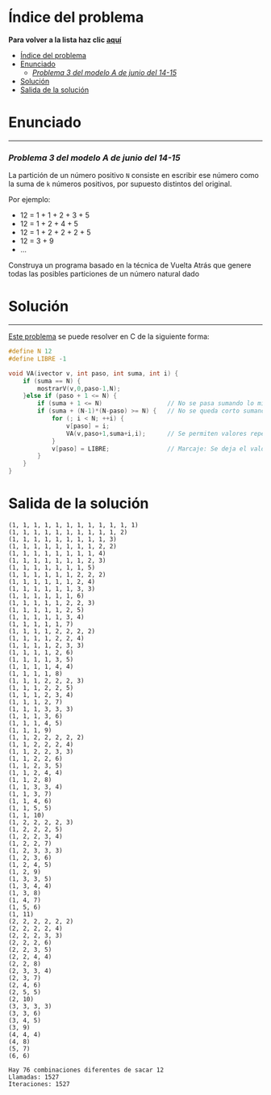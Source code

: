 # Índice del problema

**Para volver a la lista haz clic [aquí](./Index.md)**

<!-- TOC -->
* [Índice del problema](#índice-del-problema)
* [Enunciado](#enunciado-)
    * [_Problema 3 del modelo A de junio del 14-15_](#problema-3-del-modelo-a-de-junio-del-14-15)
* [Solución](#solución)
* [Salida de la solución](#salida-de-la-solución)
<!-- TOC -->


# Enunciado 

***

### _Problema 3 del modelo A de junio del 14-15_

La partición de un número positivo ``N`` consiste en escribir ese número
como la suma de ``k`` números positivos, por supuesto distintos del original. 

Por ejemplo:

* 12 = 1 + 1 + 2 + 3 + 5 
* 12 = 1 + 2 + 4 + 5 
* 12 = 1 + 2 + 2 + 2 + 5 
* 12 = 3 + 9
* ...

Construya un programa basado en la técnica de Vuelta Atrás que genere todas las
posibles particiones de un número natural dado

# Solución

***

[Este problema](#enunciado-) se puede resolver en C de la siguiente forma:

```c
#define N 12
#define LIBRE -1

void VA(ivector v, int paso, int suma, int i) {
    if (suma == N) {
        mostrarV(v,0,paso-1,N);
    }else if (paso + 1 <= N) {
        if (suma + 1 <= N)                  // No se pasa sumando lo mínimo
        if (suma + (N-1)*(N-paso) >= N) {   // No se queda corto sumando lo máximo
            for (; i < N; ++i) {
                v[paso] = i;
                VA(v,paso+1,suma+i,i);      // Se permiten valores repetidos: i+0
            }
            v[paso] = LIBRE;                // Marcaje: Se deja el valor tal y como estaba
        }
    }
}

```

# Salida de la solución

```
(1, 1, 1, 1, 1, 1, 1, 1, 1, 1, 1, 1)
(1, 1, 1, 1, 1, 1, 1, 1, 1, 1, 2)
(1, 1, 1, 1, 1, 1, 1, 1, 1, 3)
(1, 1, 1, 1, 1, 1, 1, 1, 2, 2)
(1, 1, 1, 1, 1, 1, 1, 1, 4)
(1, 1, 1, 1, 1, 1, 1, 2, 3)
(1, 1, 1, 1, 1, 1, 1, 5)
(1, 1, 1, 1, 1, 1, 2, 2, 2)
(1, 1, 1, 1, 1, 1, 2, 4)
(1, 1, 1, 1, 1, 1, 3, 3)
(1, 1, 1, 1, 1, 1, 6)
(1, 1, 1, 1, 1, 2, 2, 3)
(1, 1, 1, 1, 1, 2, 5)
(1, 1, 1, 1, 1, 3, 4)
(1, 1, 1, 1, 1, 7)
(1, 1, 1, 1, 2, 2, 2, 2)
(1, 1, 1, 1, 2, 2, 4)
(1, 1, 1, 1, 2, 3, 3)
(1, 1, 1, 1, 2, 6)
(1, 1, 1, 1, 3, 5)
(1, 1, 1, 1, 4, 4)
(1, 1, 1, 1, 8)
(1, 1, 1, 2, 2, 2, 3)
(1, 1, 1, 2, 2, 5)
(1, 1, 1, 2, 3, 4)
(1, 1, 1, 2, 7)
(1, 1, 1, 3, 3, 3)
(1, 1, 1, 3, 6)
(1, 1, 1, 4, 5)
(1, 1, 1, 9)
(1, 1, 2, 2, 2, 2, 2)
(1, 1, 2, 2, 2, 4)
(1, 1, 2, 2, 3, 3)
(1, 1, 2, 2, 6)
(1, 1, 2, 3, 5)
(1, 1, 2, 4, 4)
(1, 1, 2, 8)
(1, 1, 3, 3, 4)
(1, 1, 3, 7)
(1, 1, 4, 6)
(1, 1, 5, 5)
(1, 1, 10)
(1, 2, 2, 2, 2, 3)
(1, 2, 2, 2, 5)
(1, 2, 2, 3, 4)
(1, 2, 2, 7)
(1, 2, 3, 3, 3)
(1, 2, 3, 6)
(1, 2, 4, 5)
(1, 2, 9)
(1, 3, 3, 5)
(1, 3, 4, 4)
(1, 3, 8)
(1, 4, 7)
(1, 5, 6)
(1, 11)
(2, 2, 2, 2, 2, 2)
(2, 2, 2, 2, 4)
(2, 2, 2, 3, 3)
(2, 2, 2, 6)
(2, 2, 3, 5)
(2, 2, 4, 4)
(2, 2, 8)
(2, 3, 3, 4)
(2, 3, 7)
(2, 4, 6)
(2, 5, 5)
(2, 10)
(3, 3, 3, 3)
(3, 3, 6)
(3, 4, 5)
(3, 9)
(4, 4, 4)
(4, 8)
(5, 7)
(6, 6)

Hay 76 combinaciones diferentes de sacar 12
Llamadas: 1527
Iteraciones: 1527
```